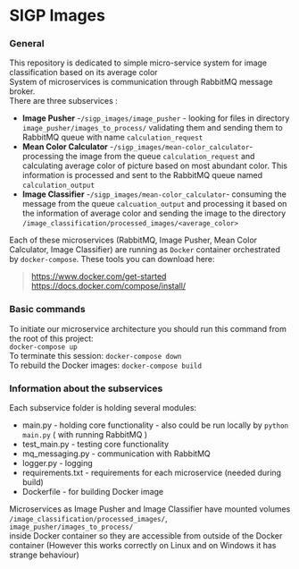 # SIGP Images

### General
This repository is dedicated to simple micro-service system for image classification based on its average color  <br />
System of microservices is communication through RabbitMQ message broker. <br />
There are three subservices :  <br />
* **Image Pusher** -`/sigp_images/image_pusher` - looking for files in directory `image_pusher/images_to_process/`
  validating them and sending them to RabbitMQ queue with name `calculation_request`
* **Mean Color Calculator** -`/sigp_images/mean-color_calculator`- processing the image from the queue `calculation_request` 
  and calculating average color of picture based on most abundant color. 
  This information is processed and sent to the RabbitMQ queue named `calculation_output`
* **Image Classifier** -`/sigp_images/mean-color_calculator`- consuming the message from the queue `calcuation_output` 
  and processing it based on the information of average color and sending the image to the directory 
  `/image_classification/processed_images/<average_color>` 

Each of these microservices (RabbitMQ, Image Pusher, Mean Color Calculator, Image Classifier) are running 
as `Docker` container orchestrated by `docker-compose`. These tools you can download here:<br />
> https://www.docker.com/get-started <br />
> https://docs.docker.com/compose/install/

### Basic commands
To initiate our microservice architecture you should run this command from the root of this project:<br />
`docker-compose up` <br />
To terminate this session: 
`docker-compose down` <br />
To rebuild the Docker images:
`docker-compose build`

### Information about the subservices
Each subservice folder is holding several modules:
* main.py - holding core functionality - also could be run locally by `python main.py` ( with running RabbitMQ )
* test_main.py - testing core functionality
* mq_messaging.py - communication with RabbitMQ
* logger.py - logging
* requirements.txt - requirements for each microservice (needed during build)
* Dockerfile - for building Docker image

Microservices as Image Pusher and Image Classifier have mounted volumes <br /> 
`/image_classification/processed_images/`, `image_pusher/images_to_process/`<br />
inside Docker container so they are accessible 
from outside of the Docker container (However this works correctly on Linux and on Windows it has strange behaviour) 
